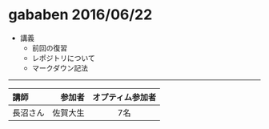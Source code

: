 # gababen 2016/06/22
* 講義
   * 前回の復習
   * レポジトリについて
   * マークダウン記法
***

|講師|参加者|オプティム参加者|
|:--|--:|:--:|
|長沼さん|佐賀大生|7名|


